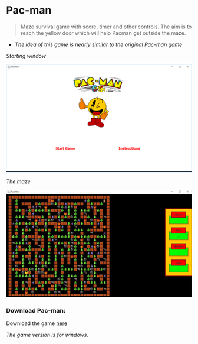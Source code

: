 # Pac-man

>Maze survival game with score, timer and other controls. The aim is to reach the yellow door which will help Pacman get outside the maze.

* _The idea of this game is nearly similar to the original Pac-man game_

_Starting window_

![Starting window](https://github.com/ziyadelbanna/Pac-man/blob/master/Untitled.png)

_The maze_

![The maze](https://github.com/ziyadelbanna/Pac-man/blob/master/maze.jpg)

### Download Pac-man:
Download the game [here]()

_The game version is for windows._

